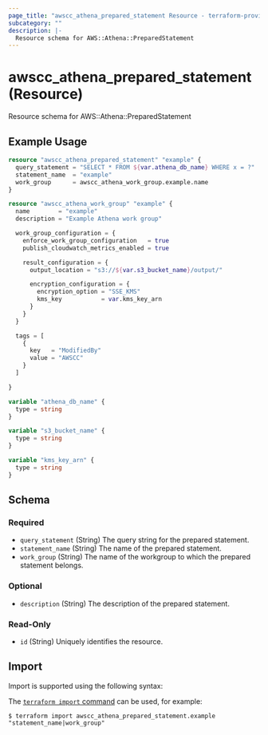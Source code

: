 ```yaml
---
page_title: "awscc_athena_prepared_statement Resource - terraform-provider-awscc"
subcategory: ""
description: |-
  Resource schema for AWS::Athena::PreparedStatement
---
```


# awscc_athena_prepared_statement (Resource)

Resource schema for AWS::Athena::PreparedStatement

## Example Usage

```terraform
resource "awscc_athena_prepared_statement" "example" {
  query_statement = "SELECT * FROM ${var.athena_db_name} WHERE x = ?"
  statement_name  = "example"
  work_group      = awscc_athena_work_group.example.name
}

resource "awscc_athena_work_group" "example" {
  name        = "example"
  description = "Example Athena work group"

  work_group_configuration = {
    enforce_work_group_configuration   = true
    publish_cloudwatch_metrics_enabled = true

    result_configuration = {
      output_location = "s3://${var.s3_bucket_name}/output/"

      encryption_configuration = {
        encryption_option = "SSE_KMS"
        kms_key           = var.kms_key_arn
      }
    }
  }

  tags = [
    {
      key   = "ModifiedBy"
      value = "AWSCC"
    }
  ]

}

variable "athena_db_name" {
  type = string
}

variable "s3_bucket_name" {
  type = string
}

variable "kms_key_arn" {
  type = string
}
```

<!-- schema generated by tfplugindocs -->
## Schema

### Required

- `query_statement` (String) The query string for the prepared statement.
- `statement_name` (String) The name of the prepared statement.
- `work_group` (String) The name of the workgroup to which the prepared statement belongs.

### Optional

- `description` (String) The description of the prepared statement.

### Read-Only

- `id` (String) Uniquely identifies the resource.

## Import

Import is supported using the following syntax:

The [`terraform import` command](https://developer.hashicorp.com/terraform/cli/commands/import) can be used, for example:

```shell
$ terraform import awscc_athena_prepared_statement.example "statement_name|work_group"
```